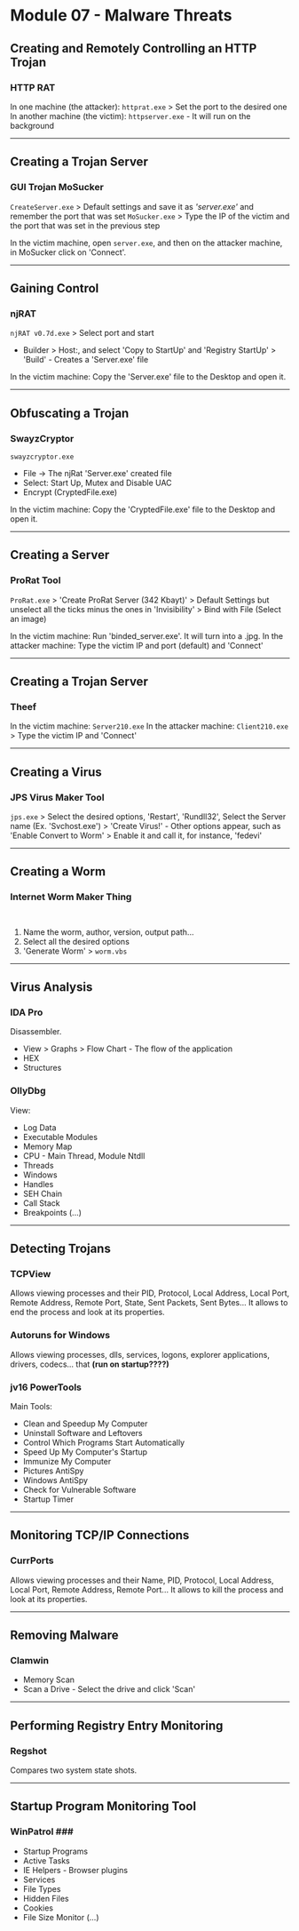 # Module 07 - Malware Threats #

## Creating and Remotely Controlling an HTTP Trojan ##

### HTTP RAT ###

In one machine (the attacker): ``` httprat.exe ``` > Set the port to the desired one
In another machine (the victim): ``` httpserver.exe ``` - It will run on the background


- - - - 

## Creating a Trojan Server ##

### GUI Trojan MoSucker ###

``` CreateServer.exe ``` > Default settings and save it as _'server.exe'_ and remember the port that was set
``` MoSucker.exe ``` > Type the IP of the victim and the port that was set in the previous step

In the victim machine, open ``` server.exe ```, and then on the attacker machine, in MoSucker click on 'Connect'.


- - - -

## Gaining Control ##

### njRAT ###

``` njRAT v0.7d.exe ``` > Select port and start
  * Builder > Host:<Victim IP>, and select 'Copy to StartUp' and 'Registry StartUp' > 'Build' - Creates a 'Server.exe' file
  
In the victim machine: Copy the 'Server.exe' file to the Desktop and open it.


- - - -

## Obfuscating a Trojan ##

### SwayzCryptor ###
``` swayzcryptor.exe ``` 
  * File -> The njRat 'Server.exe' created file
  * Select: Start Up, Mutex and Disable UAC
  * Encrypt (CryptedFile.exe)

In the victim machine: Copy the 'CryptedFile.exe' file to the Desktop and open it.

- - - -

## Creating a Server ##

### ProRat Tool ###

``` ProRat.exe ``` > 'Create ProRat Server (342 Kbayt)' > Default Settings but unselect all the ticks minus the ones in 'Invisibility' > Bind with File (Select an image)

In the victim machine: Run 'binded_server.exe'. It will turn into a .jpg.
In the attacker machine: Type the victim IP and port (default) and 'Connect'


- - - - 

## Creating a Trojan Server ##

### Theef ###

In the victim machine: ``` Server210.exe ```
In the attacker machine: ``` Client210.exe ``` > Type the victim IP and 'Connect'


- - - -

## Creating a Virus ##

### JPS Virus Maker Tool ###

``` jps.exe ``` > Select the desired options, 'Restart', 'Rundll32', Select the Server name (Ex. 'Svchost.exe') > 'Create Virus!' - Other options appear, such as 'Enable Convert to Worm' > Enable it and call it, for instance, 'fedevi'


- - - -

## Creating a Worm ##

### Internet Worm Maker Thing ###

``` ```
  1. Name the worm, author, version, output path...
  2. Select all the desired options
  3. 'Generate Worm' > ``` worm.vbs ```


- - - -

## Virus Analysis ##

### IDA Pro ###
Disassembler.

* View > Graphs > Flow Chart - The flow of the application
* HEX
* Structures

### OllyDbg ###

View:
  * Log Data
  * Executable Modules
  * Memory Map
  * CPU - Main Thread, Module Ntdll
  * Threads
  * Windows
  * Handles
  * SEH Chain
  * Call Stack
  * Breakpoints
  (...)

- - - -

## Detecting Trojans ##

### TCPView ###
Allows viewing processes and their PID, Protocol, Local Address, Local Port, Remote Address, Remote Port, State, Sent Packets, Sent Bytes... It allows to end the process and look at its properties.

### Autoruns for Windows ###
Allows viewing processes, dlls, services, logons, explorer applications, drivers, codecs... that **(run on startup????)**

### jv16 PowerTools ###

Main Tools:
  * Clean and Speedup My Computer
  * Uninstall Software and Leftovers
  * Control Which Programs Start Automatically
  * Speed Up My Computer's Startup
  * Immunize My Computer
  * Pictures AntiSpy
  * Windows AntiSpy
  * Check for Vulnerable Software
  * Startup Timer


- - - - 

## Monitoring TCP/IP Connections ##

### CurrPorts ###
Allows viewing processes and their Name, PID, Protocol, Local Address, Local Port, Remote Address, Remote Port... It allows to kill the process and look at its properties.


- - - -

## Removing Malware ##

### Clamwin ###

* Memory Scan
* Scan a Drive - Select the drive and click 'Scan'


- - - -

## Performing Registry Entry Monitoring ##

### Regshot ###
Compares two system state shots.

 
- - - -
 
## Startup Program Monitoring Tool ##

### WinPatrol ###

* Startup Programs
* Active Tasks
* IE Helpers - Browser plugins
* Services
* File Types
* Hidden Files
* Cookies
* File Size Monitor
(...)
 
